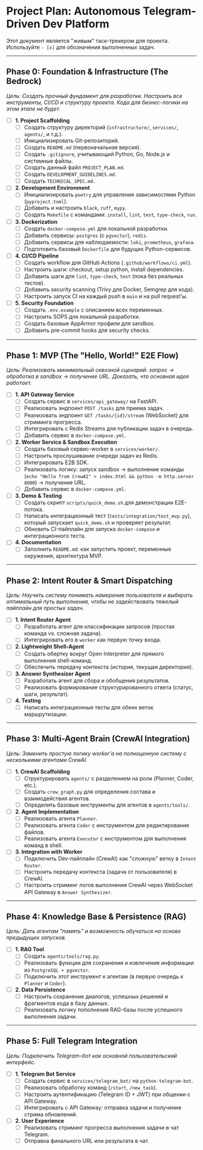 # Project Plan: Autonomous Telegram-Driven Dev Platform

Этот документ является "живым" таск-трекером для проекта. Используйте `- [x]` для обозначения выполненных задач.

---

## Phase 0: Foundation & Infrastructure (The Bedrock)

*Цель: Создать прочный фундамент для разработки. Настроить все инструменты, CI/CD и структуру проекта. Кода для бизнес-логики на этом этапе не будет.*

- [ ] **1. Project Scaffolding**
    - [ ] Создать структуру директорий (`infrastructure/`, `services/`, `agents/`, и т.д.).
    - [ ] Инициализировать Git-репозиторий.
    - [ ] Создать `README.md` (первоначальная версия).
    - [ ] Создать `.gitignore`, учитывающий Python, Go, Node.js и системные файлы.
    - [ ] Создать данный файл `PROJECT_PLAN.md`.
    - [ ] Создать `DEVELOPMENT_GUIDELINES.md`.
    - [ ] Создать `TECHNICAL_SPEC.md`.

- [ ] **2. Development Environment**
    - [ ] Инициализировать `poetry` для управления зависимостями Python (`pyproject.toml`).
    - [ ] Добавить и настроить `black`, `ruff`, `mypy`.
    - [ ] Создать `Makefile` с командами: `install`, `lint`, `test`, `type-check`, `run`.

- [ ] **3. Dockerization**
    - [ ] Создать `docker-compose.yml` для локальной разработки.
    - [ ] Добавить сервисы: `postgres` (с `pgvector`), `redis`.
    - [ ] Добавить сервисы для наблюдаемости: `loki`, `prometheus`, `grafana`.
    - [ ] Подготовить базовый `Dockerfile` для будущих Python-сервисов.

- [ ] **4. CI/CD Pipeline**
    - [ ] Создать workflow для GitHub Actions (`.github/workflows/ci.yml`).
    - [ ] Настроить шаги: checkout, setup python, install dependencies.
    - [ ] Добавить шаги для `lint`, `type-check`, `test` (пока без реальных тестов).
    - [ ] Добавить security scanning (Trivy для Docker, Semgrep для кода).
    - [ ] Настроить запуск CI на каждый push в `main` и на pull request'ы.

- [ ] **5. Security Foundation**
    - [ ] Создать `.env.example` с описанием всех переменных.
    - [ ] Настроить SOPS для локальной разработки.
    - [ ] Создать базовые AppArmor профили для sandbox.
    - [ ] Добавить pre-commit hooks для security checks.

---

## Phase 1: MVP (The "Hello, World!" E2E Flow)

*Цель: Реализовать минимальный сквозной сценарий: запрос -> обработка в sandbox -> получение URL. Доказать, что основная идея работает.*

- [ ] **1. API Gateway Service**
    - [ ] Создать сервис в `services/api_gateway/` на FastAPI.
    - [ ] Реализовать эндпоинт `POST /tasks` для приема задач.
    - [ ] Реализовать эндпоинт `GET /tasks/{id}/stream` (WebSocket) для стриминга прогресса.
    - [ ] Интегрировать с Redis Streams для публикации задач в очередь.
    - [ ] Добавить сервис в `docker-compose.yml`.

- [ ] **2. Worker Service & Sandbox Execution**
    - [ ] Создать базовый сервис-worker в `services/worker/`.
    - [ ] Настроить прослушивание очереди задач из Redis.
    - [ ] Интегрировать E2B SDK.
    - [ ] Реализовать логику: запуск sandbox -> выполнение команды (`echo "Hello from CrewAI" > index.html && python -m http.server 8000`) -> получение URL.
    - [ ] Добавить сервис в `docker-compose.yml`.

- [ ] **3. Demo & Testing**
    - [ ] Создать скрипт `scripts/quick_demo.sh` для демонстрации E2E-потока.
    - [ ] Написать интеграционный тест (`tests/integration/test_mvp.py`), который запускает `quick_demo.sh` и проверяет результат.
    - [ ] Обновить CI-пайплайн для запуска `docker-compose` и интеграционного теста.

- [ ] **4. Documentation**
    - [ ] Заполнить `README.md`: как запустить проект, переменные окружения, архитектура MVP.

---

## Phase 2: Intent Router & Smart Dispatching

*Цель: Научить систему понимать намерения пользователя и выбирать оптимальный путь выполнения, чтобы не задействовать тяжелый пайплайн для простых задач.*

- [ ] **1. Intent Router Agent**
    - [ ] Разработать агент для классификации запросов (простая команда vs. сложная задача).
    - [ ] Интегрировать его в `worker` как первую точку входа.
- [ ] **2. Lightweight Shell-Agent**
    - [ ] Создать обертку вокруг Open Interpreter для прямого выполнения shell-команд.
    - [ ] Обеспечить передачу контекста (история, текущая директория).
- [ ] **3. Answer Synthesizer Agent**
    - [ ] Разработать агент для сбора и обобщения результатов.
    - [ ] Реализовать формирование структурированного ответа (статус, шаги, результат).
- [ ] **4. Testing**
    - [ ] Написать интеграционные тесты для обеих веток маршрутизации.

---

## Phase 3: Multi-Agent Brain (CrewAI Integration)

*Цель: Заменить простую логику worker'а на полноценную систему с несколькими агентами CrewAI.*

- [ ] **1. CrewAI Scaffolding**
    - [ ] Структурировать `agents/` с разделением на роли (Planner, Coder, etc.).
    - [ ] Создать `crew_graph.py` для определения состава и взаимодействия агентов.
    - [ ] Определить базовые инструменты для агентов в `agents/tools/`.

- [ ] **2. Agent Implementation**
    - [ ] Реализовать агента `Planner`.
    - [ ] Реализовать агента `Coder` с инструментом для редактирования файлов.
    - [ ] Реализовать агента `Executor` с инструментом для выполнения команд в shell.

- [ ] **3. Integration with Worker**
    - [ ] Подключить Dev-пайплайн (CrewAI) как "сложную" ветку в `Intent Router`.
    - [ ] Настроить передачу контекста (задача от пользователя) в CrewAI.
    - [ ] Настроить стриминг логов выполнения CrewAI через WebSocket API Gateway в `Answer Synthesizer`.

---

## Phase 4: Knowledge Base & Persistence (RAG)

*Цель: Дать агентам "память" и возможность обучаться на основе предыдущих запусков.*

- [ ] **1. RAG Tool**
    - [ ] Создать `agents/tools/rag.py`.
    - [ ] Реализовать функции для сохранения и извлечения информации из `PostgreSQL + pgvector`.
    - [ ] Подключить этот инструмент к агентам (в первую очередь к `Planner` и `Coder`).

- [ ] **2. Data Persistence**
    - [ ] Настроить сохранение диалогов, успешных решений и фрагментов кода в базу данных.
    - [ ] Реализовать логику пополнения RAG-базы после успешного выполнения задачи.

---

## Phase 5: Full Telegram Integration

*Цель: Подключить Telegram-бот как основной пользовательский интерфейс.*

- [ ] **1. Telegram Bot Service**
    - [ ] Создать сервис в `services/telegram_bot/` на `python-telegram-bot`.
    - [ ] Реализовать обработку команд (`/start`, `/new_task`).
    - [ ] Настроить аутентификацию (Telegram ID + JWT) при общении с API Gateway.
    - [ ] Интегрировать с API Gateway: отправка задачи и получение стрима обновлений.

- [ ] **2. User Experience**
    - [ ] Реализовать стриминг прогресса выполнения задачи в чат Telegram.
    - [ ] Отправка финального URL или результата в чат. 